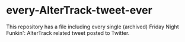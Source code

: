 # every-AlterTrack-tweet-ever
This repository has a file including every single (archived) Friday Night Funkin': AlterTrack related tweet posted to Twitter.
